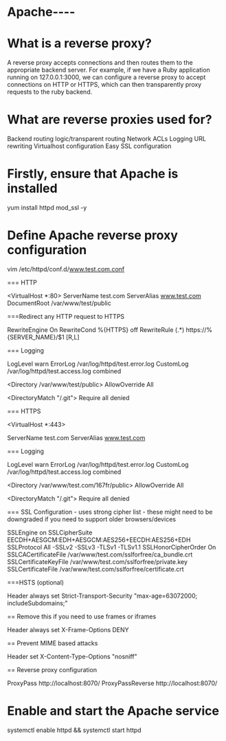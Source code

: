 # Apache----

# What is a reverse proxy?

A reverse proxy accepts connections and then routes them to the appropriate backend server. For example, if we have a Ruby application running on 127.0.0.1:3000, we can configure
a reverse proxy to accept connections on HTTP or HTTPS, which can then transparently proxy requests to the ruby backend.


# What are reverse proxies used for?

Backend routing logic/transparent routing
Network ACLs
Logging
URL rewriting
Virtualhost configuration
Easy SSL configuration

# Firstly, ensure that Apache is installed

yum install httpd mod_ssl -y

# Define Apache reverse proxy configuration

vim /etc/httpd/conf.d/www.test.com.conf


=== HTTP

<VirtualHost *:80>
  ServerName test.com
  ServerAlias www.test.com
  DocumentRoot /var/www/test/public

===Redirect any HTTP request to HTTPS

RewriteEngine On
RewriteCond %{HTTPS} off
RewriteRule (.*) https://%{SERVER_NAME}/$1 [R,L]

=== Logging

LogLevel warn
ErrorLog /var/log/httpd/test.error.log
CustomLog /var/log/httpd/test.access.log combined

<Directory /var/www/test/public>
AllowOverride All
</Directory>

<DirectoryMatch "/\.git">
    Require all denied
</DirectoryMatch>

</VirtualHost>


=== HTTPS

<VirtualHost *:443>

 ServerName test.com
 ServerAlias www.test.com

=== Logging

LogLevel warn
ErrorLog /var/log/httpd/test.error.log
CustomLog /var/log/httpd/test.access.log combined

<Directory /var/www/test.com/167fr/public>
AllowOverride All
</Directory>

<DirectoryMatch "/\.git">
    Require all denied
</DirectoryMatch>

=== SSL Configuration - uses strong cipher list - these might need to be downgraded if you need to support older browsers/devices

SSLEngine on
SSLCipherSuite EECDH+AESGCM:EDH+AESGCM:AES256+EECDH:AES256+EDH
SSLProtocol All -SSLv2 -SSLv3 -TLSv1 -TLSv1.1
SSLHonorCipherOrder On
SSLCACertificateFile  /var/www/test.com/sslforfree/ca_bundle.crt
SSLCertificateKeyFile /var/www/test.com/sslforfree/private.key
SSLCertificateFile /var/www/test.com/sslforfree/certificate.crt

===HSTS (optional)

Header always set Strict-Transport-Security "max-age=63072000; includeSubdomains;"

== Remove this if you need to use frames or iframes

Header always set X-Frame-Options DENY

== Prevent MIME based attacks

Header set X-Content-Type-Options "nosniff"

== Reverse proxy configuration

<Location />
ProxyPass http://localhost:8070/
ProxyPassReverse http://localhost:8070/

</Location>


</VirtualHost>

# Enable and start the Apache service

systemctl enable httpd && systemctl start httpd


